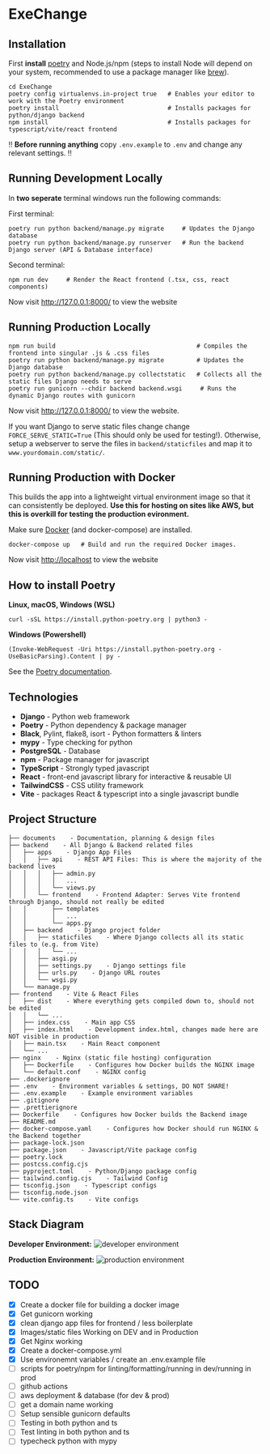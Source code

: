 # ExeChange

## Installation

First **install** [poetry](#how-to-install-poetry) and Node.js/npm (steps to install Node will depend on your system, recommended to use a package manager like [brew](https://formulae.brew.sh/formula/node)).

```shell
cd ExeChange 
poetry config virtualenvs.in-project true   # Enables your editor to work with the Poetry environment
poetry install                              # Installs packages for python/django backend
npm install                                 # Installs packages for typescript/vite/react frontend
```

:bangbang: **Before running anything** copy `.env.example` to `.env` and change any relevant settings. :bangbang:

## Running Development Locally

In **two seperate** terminal windows run the following commands:

First terminal:

```shell
poetry run python backend/manage.py migrate     # Updates the Django database
poetry run python backend/manage.py runserver   # Run the backend Django server (API & Database interface)
```

Second terminal:

```shell
npm run dev     # Render the React frontend (.tsx, css, react components)
```

Now visit <http://127.0.0.1:8000/> to view the website

## Running Production Locally

```shell
npm run build                                       # Compiles the frontend into singular .js & .css files
poetry run python backend/manage.py migrate         # Updates the Django database
poetry run python backend/manage.py collectstatic   # Collects all the static files Django needs to serve
poetry run gunicorn --chdir backend backend.wsgi     # Runs the dynamic Django routes with gunicorn
```

Now visit <http://127.0.0.1:8000/> to view the website.

If you want Django to serve static files change change `FORCE_SERVE_STATIC=True` (This should only be used for testing!). Otherwise, setup a webserver to serve the files in `backend/staticfiles` and map it to `www.yourdomain.com/static/`.

## Running Production with Docker

This builds the app into a lightweight virtual environment image so that it can consistently be deployed. **Use this for hosting on sites like AWS, but this is overkill for testing the production evironment.**

Make sure [Docker](https://docs.docker.com/get-docker/) (and docker-compose) are installed.

```shell
docker-compose up   # Build and run the required Docker images.
```

Now visit <http://localhost> to view the website

## How to install Poetry

**Linux, macOS, Windows (WSL)**

```shell
curl -sSL https://install.python-poetry.org | python3 -
```

**Windows (Powershell)**

```shell
(Invoke-WebRequest -Uri https://install.python-poetry.org -UseBasicParsing).Content | py -
```

See the [Poetry documentation](https://python-poetry.org/docs/).

## Technologies

- **Django** - Python web framework
- **Poetry** - Python dependency & package manager
- **Black**, Pylint, flake8, isort - Python formatters & linters
- **mypy** - Type checking for python
- **PostgreSQL** - Database
- **npm** - Package manager for javascript
- **TypeScript** - Strongly typed javascript
- **React** - front-end javascript library for interactive & reusable UI
- **TailwindCSS** - CSS utility framework
- **Vite** - packages React & typescript into a single javascript bundle

## Project Structure

```
├── documents    - Documentation, planning & design files
├── backend    - All Django & Backend related files
│   ├── apps    - Django App Files
│   │   ├── api    - REST API Files: This is where the majority of the backend lives
│   │   │   ├── admin.py
│   │   │   │   ...
│   │   │   └── views.py
│   │   └── frontend    - Frontend Adapter: Serves Vite frontend through Django, should not really be edited
│   │       ├── templates
│   │       │   ...
│   │       └── apps.py
│   ├── backend    - Django project folder
│   │   ├── staticfiles    - Where Django collects all its static files to (e.g. from Vite)
│   │   │   └── ...
│   │   ├── asgi.py
│   │   ├── settings.py    - Django settings file
│   │   ├── urls.py    - Django URL routes
│   │   └── wsgi.py
│   └── manage.py
├── frontend    - Vite & React Files
│   ├── dist    - Where everything gets compiled down to, should not be edited
│   │   └── ...
│   ├── index.css    - Main app CSS
│   ├── index.html    - Development index.html, changes made here are NOT visible in production
│   ├── main.tsx    - Main React component
│   └── ...
├── nginx    - Nginx (static file hosting) configuration
│   ├── Dockerfile    - Configures how Docker builds the NGINX image
│   └── default.conf    - NGINX config
├── .dockerignore
├── .env    - Environment variables & settings, DO NOT SHARE!
├── .env.example    - Example environment variables
├── .gitignore
├── .prettierignore
├── Dockerfile    - Configures how Docker builds the Backend image
├── README.md
├── docker-compose.yaml    - Configures how Docker should run NGINX & the Backend together
├── package-lock.json
├── package.json    - Javascript/Vite package config
├── poetry.lock
├── postcss.config.cjs
├── pyproject.toml    - Python/Django package config
├── tailwind.config.cjs    - Tailwind Config
├── tsconfig.json    - Typescript configs
├── tsconfig.node.json
└── vite.config.ts    - Vite configs
```

## Stack Diagram
**Developer Environment:**
![developer environment](https://raw.githubusercontent.com/jonathanharg/ExeChange-Docs/main/Diagrams/dev-diagram.png)

**Production Environment:**
![production environment](https://raw.githubusercontent.com/jonathanharg/ExeChange-Docs/main/Diagrams/production-diagram.png)

## TODO

- [x] Create a docker file for building a docker image
- [x] Get gunicorn working
- [x] clean django app files for frontend / less boilerplate
- [x] Images/static files Working on DEV and in Production
- [x] Get Nginx working
- [x] Create a docker-compose.yml
- [x] Use environemnt variables / create an .env.example file
- [ ] scripts for poetry/npm for linting/formatting/running in dev/running in prod
- [ ] github actions
- [ ] aws deployment & database (for dev & prod)
- [ ] get a domain name working
- [ ] Setup sensible gunicorn defaults
- [ ] Testing in both python and ts
- [ ] Test linting in both python and ts
- [ ] typecheck python with mypy
